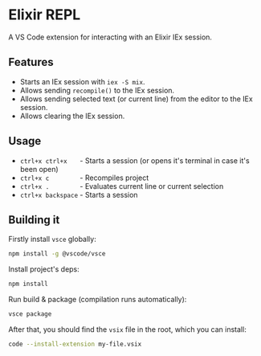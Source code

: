 # Elixir REPL

A VS Code extension for interacting with an Elixir IEx session.

## Features

* Starts an IEx session with `iex -S mix`.
* Allows sending `recompile()` to the IEx session.
* Allows sending selected text (or current line) from the editor to the IEx session.
* Allows clearing the IEx session.

## Usage

* `ctrl+x ctrl+x   ` - Starts a session (or opens it's terminal in case it's been open)
* `ctrl+x c        ` - Recompiles project
* `ctrl+x .        ` - Evaluates current line or current selection
* `ctrl+x backspace` - Starts a session

## Building it

Firstly install `vsce` globally:
```bash
npm install -g @vscode/vsce
```

Install project's deps:
```bash
npm install
```

Run build & package (compilation runs automatically):
```bash
vsce package
```

After that, you should find the `vsix` file in the root, which you can install:
```bash
code --install-extension my-file.vsix
```
